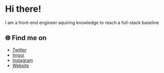# Hi there!

I am a front-end engineer aquiring knowledge to reach a full-stack baseline

## 🌐 Find me on

- [Twitter](https://twitter.com/bruno_mpa)
- [Imgur](https://imgur.com/user/bmpantunes/posts)
- [Instagram](https://instagram.com/bruno.mpa)
- [Website](https://brunompa.com)
